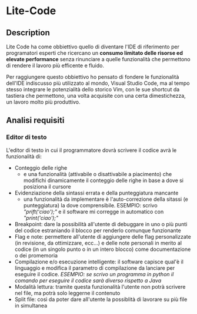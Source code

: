 # Lite-Code

## Description

Lite Code ha come obbiettivo quello di diventare l'IDE di riferimento per programatori esperti che ricercano un **consumo limitato delle risorse ed elevate performance** senza rinunciare a quelle
funzionalità che permettono di rendere il lavoro più efficente e fluido.

Per raggiungere questo obbiettivo ho pensato di fondere le funzionalità dell'IDE indiscusso più utilizzato al mondo, Visual Studio Code, ma al tempo stesso integrare le potenzialità dello storico
Vim, con le sue shortcut da tastiera che permettono, una volta acquisite con una certa dimestichezza, un lavoro molto più produttivo.

## Analisi requisiti 

### Editor di testo

L'editor di testo in cui il programmatore dovrà scrivere il codice avrà le funzionalità di:

- Conteggio delle righe
    - e una funzionalità (attivabile o disattivabile a piacimento) che modifichi dinamicamente il conteggio delle righe in base a dove si posiziona il cursore
- Evidenziazione della sintassi errata e della punteggiatura mancante
    - una funzionalità da implementare è l'auto-correzione della sitassi (e punteggiatura) la dove comprensibile. ESEMPIO: scrivo *"prift('ciao');"* e il software mi corregge in automatico con *"print('ciao');"*
- Breakpoint: dare la possibilità all'utente di debuggare in uno o più punti del codice estraniando il blocco per renderlo comunque funzionante
- Flag e note: permettere all'utente di aggiungere delle flag personalizzate (in revisione, da ottimizzare, ecc...) e delle note personali in merito al codice (in un singolo punto o in un intero blocco) come documentazione o dei promemoria
- Compilazione e/o esecuzione intelligente: il software capisce qual'è il linguaggio e modifica il parametro di compilazione da lanciare per eseguire il codice. *ESEMPIO: se scrivo un programma in python il comando per eseguire il codice sarà diverso rispetto a Java*
- Modalità lettura: tramite questa funzionalità l'utente non potrà scrivere nel file, ma potrà solo leggerne il contenuto
- Split file: così da poter dare all'utente la possiblità di lavorare su più file in simultanea
